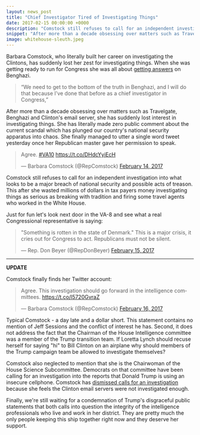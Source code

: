 ```yaml
---
layout: news_post
title: "Chief Investigator Tired of Investigating Things"
date: 2017-02-15 00:00:00 +0000
description: "Comstock still refuses to call for an independent investigation into what looks to be a major breach of national security and possible acts of treason."
snippet: "After more than a decade obsessing over matters such as Travelgate, Benghazi and Clinton's email server, Comstock has suddenly lost interest in investigating things."
image: whitehouse-sleuth.jpeg
---
```


Barbara Comstock, who literally built her career on investigating the Clintons, has suddenly lost her zest for investigating things. When she was getting ready to run for Congress she was all about [getting answers](http://bluevirginia.us/2016/08/email-exposes-barbara-comstock-personally-directing-political-attack-machine) on Benghazi.

> “We need to get to the bottom of the truth in Benghazi, and I will do that because I’ve done that before as a chief investigator in Congress,”

After more than a decade obsessing over matters such as Travelgate, Benghazi and Clinton's email server, she has suddenly lost interest in investigating things. She has literally made zero public comment about the current scandal which has plunged our country's national security apparatus into chaos. She finally managed to utter a single word tweet yesterday once her Republican master gave her permission to speak.

<blockquote class="twitter-tweet" data-lang="en"><p lang="en" dir="ltr">Agree. <a href="https://twitter.com/hashtag/VA10?src=hash">#VA10</a> <a href="https://t.co/DHdcYyiEcH">https://t.co/DHdcYyiEcH</a></p>&mdash; Barbara Comstock (@RepComstock) <a href="https://twitter.com/RepComstock/status/831588019673104385">February 14, 2017</a></blockquote>
<script async src="//platform.twitter.com/widgets.js" charset="utf-8"></script>

Comstock still refuses to call for an independent investigation into what looks to be a major breach of national security and possible acts of treason. This after she wasted millions of dollars in tax payers money investigating things as serious as breaking with tradition and firing some travel agents who worked in the White House.

Just for fun let's look next door in the VA-8 and see what a real Congressional representative is saying:

<blockquote class="twitter-tweet" data-lang="en"><p lang="en" dir="ltr">&quot;Something is rotten in the state of Denmark.&quot; This is a major crisis, it cries out for Congress to act. Republicans must not be silent.</p>&mdash; Rep. Don Beyer (@RepDonBeyer) <a href="https://twitter.com/RepDonBeyer/status/831713144288407552">February 15, 2017</a></blockquote>
<script async src="//platform.twitter.com/widgets.js" charset="utf-8"></script>

---

**UPDATE**

Comstock finally finds her Twitter account:

<blockquote class="twitter-tweet" data-lang="en"><p lang="en" dir="ltr">Agree. This investigation should go forward in the intelligence committees. <a href="https://t.co/l5720GvraZ">https://t.co/l5720GvraZ</a></p>&mdash; Barbara Comstock (@RepComstock) <a href="https://twitter.com/RepComstock/status/832027340347699200">February 16, 2017</a></blockquote>
<script async src="//platform.twitter.com/widgets.js" charset="utf-8"></script>

Typical Comstock - a day late and a dollar short. This statement contains no mention of Jeff Sessions and the conflict of interest he has. Second, it does not address the fact that the Chairman of the House Intelligence committee was a member of the Trump transition team. If Loretta Lynch should recuse herself for saying "hi" to Bill Clinton on an airplane why should members of the Trump campaign team be allowed to investigate themselves?

Comstock also neglected to mention that she is the Chairwoman of the House Science Subcommittee. Democrats on that committee have been calling for an investigation into the reports that Donald Trump is using an insecure cellphone. Comstock has [dismissed calls for an investigation](http://www.bankinfosecurity.com/bickering-over-trumps-mobile-device-use-intensifies-a-9711) because she feels the Clinton email servers were not investigated enough.

Finally, we're still waiting for a condemnation of Trump's disgraceful public statements that both calls into question the integrity of the intelligence professionals who live and work in her district. They are pretty much the only people keeping this ship together right now and they deserve her support.
